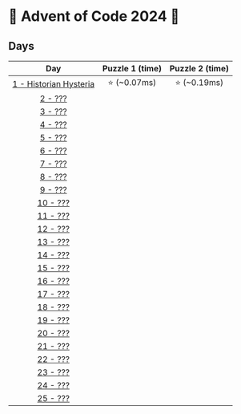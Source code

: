 # 🎄 Advent of Code 2024 🎄

## Days

|                Day                | Puzzle 1 (time) | Puzzle 2 (time) |
| :-------------------------------: | :-------------: | :-------------: |
| [1 - Historian Hysteria](day1.ts) |  ⭐️ (~0.07ms)  |  ⭐️ (~0.19ms)  |
|        [2 - ???](day2.ts)         |                 |                 |
|        [3 - ???](day3.ts)         |                 |                 |
|        [4 - ???](day4.ts)         |                 |                 |
|        [5 - ???](day5.ts)         |                 |                 |
|        [6 - ???](day6.ts)         |                 |                 |
|        [7 - ???](day7.ts)         |                 |                 |
|        [8 - ???](day8.ts)         |                 |                 |
|        [9 - ???](day9.ts)         |                 |                 |
|       [10 - ???](day10.ts)        |                 |                 |
|       [11 - ???](day11.ts)        |                 |                 |
|       [12 - ???](day12.ts)        |                 |                 |
|       [13 - ???](day13.ts)        |                 |                 |
|       [14 - ???](day14.ts)        |                 |                 |
|       [15 - ???](day15.ts)        |                 |                 |
|       [16 - ???](day16.ts)        |                 |                 |
|       [17 - ???](day17.ts)        |                 |                 |
|       [18 - ???](day18.ts)        |                 |                 |
|       [19 - ???](day19.ts)        |                 |                 |
|       [20 - ???](day20.ts)        |                 |                 |
|       [21 - ???](day21.ts)        |                 |                 |
|       [22 - ???](day22.ts)        |                 |                 |
|       [23 - ???](day23.ts)        |                 |                 |
|       [24 - ???](day24.ts)        |                 |                 |
|       [25 - ???](day25.ts)        |                 |                 |
